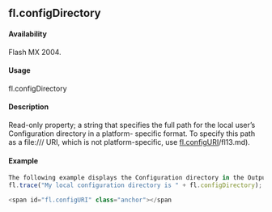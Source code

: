## fl.configDirectory

#### Availability

Flash MX 2004.

#### Usage

fl.configDirectory

#### Description

Read-only property; a string that specifies the full path for the local user’s Configuration directory in a platform- specific format. To specify this path as a file:/// URI, which is not platform-specific, use [fl.configURI](../flash_object_(fl)/fl13.md)/fl13.md).

#### Example

```javascript
The following example displays the Configuration directory in the Output panel:
fl.trace("My local configuration directory is " + fl.configDirectory);

<span id="fl.configURI" class="anchor"></span
```